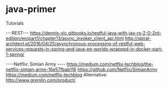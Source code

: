# java-primer

Tutorials

---REST---
    https://dennis-xlc.gitbooks.io/restful-java-with-jax-rs-2-0-2rd-edition/en/part1/chapter13/async_invoker_client_api.html
    http://spiral-architect.pl/2016/04/25/asynchronous-processing-of-restful-web-services-requests-in-spring-and-java-ee-worlds-wrapped-in-docker-part-1-spring/

----Netflix: Simian Army ----
    https://medium.com/netflix-techblog/the-netflix-simian-army-16e57fbab116
    https://github.com/Netflix/SimianArmy
    https://medium.com/netflix-techblog
    Alternative: http://www.gremlin.com/product/
